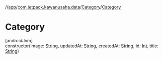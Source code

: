 //[app](../../../index.md)/[com.jetpack.kawanusaha.data](../index.md)/[Category](index.md)/[Category](-category.md)

# Category

[androidJvm]\
constructor(image: [String](https://kotlinlang.org/api/latest/jvm/stdlib/kotlin/-string/index.html), updatedAt: [String](https://kotlinlang.org/api/latest/jvm/stdlib/kotlin/-string/index.html), createdAt: [String](https://kotlinlang.org/api/latest/jvm/stdlib/kotlin/-string/index.html), id: [Int](https://kotlinlang.org/api/latest/jvm/stdlib/kotlin/-int/index.html), title: [String](https://kotlinlang.org/api/latest/jvm/stdlib/kotlin/-string/index.html))
